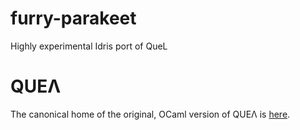 # furry-parakeet
Highly experimental Idris port of QueL

# QUEΛ
The canonical home of the original, OCaml version of QUEΛ is [here](http://logic.cs.tsukuba.ac.jp/~ken/quel/).
